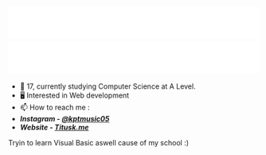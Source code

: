 <img src="https://github.com/Kpt05/Kpt05/blob/main/headerD.svg#gh-dark-mode-only"/>
<img src="https://github.com/Kpt05/Kpt05/blob/main/headerL.svg#gh-light-mode-only"/>

- 🌱 17, currently studying Computer Science at A Level.
- 🖥️ Interested in Web development
- 📫 How to reach me : 
- ***Instagram - [@kptmusic05](https://www.instagram.com/kptmusic05/)***
- ***Website - [Titusk.me](https://titusk.me)***

Tryin to learn Visual Basic aswell cause of my school :)

<!---
Kpt05/Kpt05 is a ✨ special ✨ repository because its `README.md` (this file) appears on your GitHub profile.
You can click the Preview link to take a look at your changes.
--->
